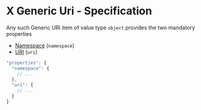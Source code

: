 # X Generic Uri - Specification

Any such Generic URI item of value type `object` provides the two mandatory properties

* [Namespace](x_generic_uri/namespace-spec.en.md) (`namespace`)
* [URI](x_generic_uri/uri-spec.en.md) (`uri`)

```javascript
"properties": {
  "namespace": {
    // ...
  },
  "uri": {
    // ...
  }
}
```
